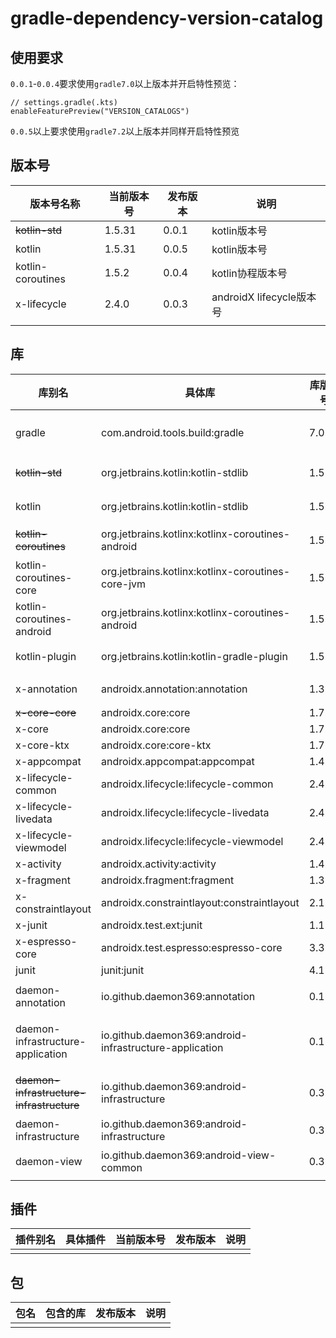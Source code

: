 # gradle-dependency-version-catalog

## 使用要求

`0.0.1`-`0.0.4`要求使用`gradle7.0`以上版本并开启特性预览：

```
// settings.gradle(.kts)
enableFeaturePreview("VERSION_CATALOGS")
```

`0.0.5`以上要求使用`gradle7.2`以上版本并同样开启特性预览

## 版本号

| 版本号名称          | 当前版本号  | 发布版本 | 说明 |
| --- | --- | --- | --- |
| ~~kotlin-std~~    | 1.5.31    | 0.0.1 | kotlin版本号 |
| kotlin            | 1.5.31    | 0.0.5 | kotlin版本号 |
| kotlin-coroutines | 1.5.2     | 0.0.4 | kotlin协程版本号 |
| x-lifecycle       | 2.4.0     | 0.0.3 | androidX lifecycle版本号 |
| | | | |

## 库

| 库别名                                     | 具体库                                                     | 库版本号    | 发布版本 | 说明 |
| ---                                       | ---                                                       | ---       | ---   | --- |
| gradle                                    | com.android.tools.build:gradle                            | 7.0.2     | 0.0.3 | android gradle插件库 |
| ~~kotlin-std~~                            | org.jetbrains.kotlin:kotlin-stdlib                        | 1.5.31    | 0.0.1 | kotlin标准库 |
| kotlin                                    | org.jetbrains.kotlin:kotlin-stdlib                        | 1.5.31    | 0.0.5 | kotlin标准库 |
| ~~kotlin-coroutines~~                     | org.jetbrains.kotlinx:kotlinx-coroutines-android          | 1.5.2     | 0.0.1 | kotlin协程库 |
| kotlin-coroutines-core                    | org.jetbrains.kotlinx:kotlinx-coroutines-core-jvm         | 1.5.2     | 0.0.4 | kotlin协程库 |
| kotlin-coroutines-android                 | org.jetbrains.kotlinx:kotlinx-coroutines-android          | 1.5.2     | 0.0.4 | kotlin协程库 |
| kotlin-plugin                             | org.jetbrains.kotlin:kotlin-gradle-plugin                 | 1.5.31    | 0.0.1 | kotlin插件库 |
| x-annotation                              | androidx.annotation:annotation                            | 1.3.0     | 0.0.2 | AndroidX注解库 |
| ~~x-core-core~~                           | androidx.core:core                                        | 1.7.0     | 0.0.2 |  |
| x-core                                    | androidx.core:core                                        | 1.7.0     | 0.0.5 |  |
| x-core-ktx                                | androidx.core:core-ktx                                    | 1.7.0     | 0.0.2 |  |
| x-appcompat                               | androidx.appcompat:appcompat                              | 1.4.0     | 0.0.6 |  |
| x-lifecycle-common                        | androidx.lifecycle:lifecycle-common                       | 2.4.0     | 0.0.2 |  |
| x-lifecycle-livedata                      | androidx.lifecycle:lifecycle-livedata                     | 2.4.0     | 0.0.2 |  |
| x-lifecycle-viewmodel                     | androidx.lifecycle:lifecycle-viewmodel                    | 2.4.0     | 0.0.2 |  |
| x-activity                                | androidx.activity:activity                                | 1.4.0     | 0.0.2 |  |
| x-fragment                                | androidx.fragment:fragment                                | 1.3.6     | 0.0.2 |  |
| x-constraintlayout                        | androidx.constraintlayout:constraintlayout                | 2.1.2     | 0.0.6 |  |
| x-junit                                   | androidx.test.ext:junit                                   | 1.1.2     | 0.0.4 |  |
| x-espresso-core                           | androidx.test.espresso:espresso-core                      | 3.3.0     | 0.0.4 |  |
| junit                                     | junit:junit                                               | 4.13.2    | 0.0.4 |  |
|                                           |                                                           |           |       |  |
| daemon-annotation                         | io.github.daemon369:annotation                            | 0.1.0     | 0.0.2 | 注解库 |
| daemon-infrastructure-application         | io.github.daemon369:android-infrastructure-application    | 0.1.1     | 0.0.2 | 基础库，提供Application全局实例 |
| ~~daemon-infrastructure-infrastructure~~  | io.github.daemon369:android-infrastructure                | 0.3.0     | 0.0.2 | 基础库，提供基础工具 |
| daemon-infrastructure                     | io.github.daemon369:android-infrastructure                | 0.3.0     | 0.0.5 | 基础库，提供基础工具 |
| daemon-view                               | io.github.daemon369:android-view-common                   | 0.3.0     | 0.0.2 | 基础UI库 |
| | | | | |

## 插件

| 插件别名 | 具体插件 | 当前版本号 | 发布版本 | 说明 |
| --- | --- | --- | --- | --- |
| | | | | |

## 包

| 包名 | 包含的库 | 发布版本 | 说明 |
| --- | --- | --- | --- |
| | | | |
